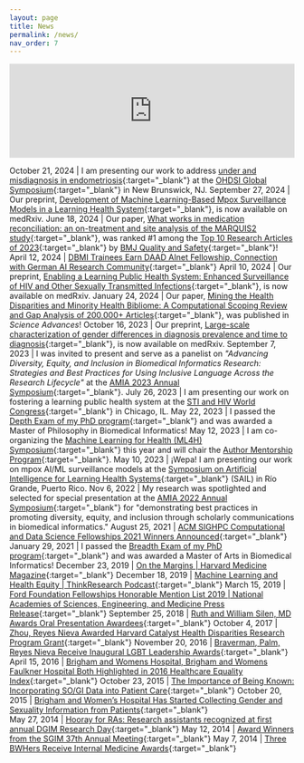 ```yaml
---
layout: page
title: News
permalink: /news/
nav_order: 7
---
```


<iframe width="100%" height="166" float="right" scrolling="no" frameborder="no" allow="autoplay" src="https://w.soundcloud.com/player/?url=https%3A//api.soundcloud.com/tracks/722783449&color=%230500ff&auto_play=false&hide_related=false&show_comments=true&show_user=true&show_reposts=false&show_teaser=true"></iframe>

October 21, 2024 | I am presenting our work to address [under and misdiagnosis in endometriosis](https://www.ohdsi.org/2024showcase-100/){:target="_blank"} at the [OHDSI Global Symposium](https://www.ohdsi.org/ohdsi2024/){:target="_blank"} in New Brunswick, NJ.
September 27, 2024 | Our preprint, [Development of Machine Learning-Based Mpox Surveillance Models in a Learning Health System](https://www.medrxiv.org/content/10.1101/2024.09.25.24314318){:target="_blank"}, is now available on medRxiv.
June 18, 2024 | Our paper, [What works in medication reconciliation: an on-treatment and site analysis of the MARQUIS2 study](https://qualitysafety.bmj.com/content/32/8/457){:target="_blank"}, was ranked #1 among the [Top 10 Research Articles of 2023](https://blogs.bmj.com/qualitysafety/2024/06/18/top-10-articles-of-2023-1-5/){:target="_blank"} by [BMJ Quality and Safety](https://qualitysafety.bmj.com/){:target="_blank"}! 
April 12, 2024 | [DBMI Trainees Earn DAAD AInet Fellowship, Connection with German AI Research Community](https://www.dbmi.columbia.edu/dbmi-trainees-earn-daad-ainet-fellowship/){:target="_blank"} 
April 10, 2024 | Our preprint, [Enabling a Learning Public Health System: Enhanced Surveillance of HIV and Other Sexually Transmitted Infections](https://www.medrxiv.org/content/10.1101/2024.04.10.24305612){:target="_blank"}, is now available on medRxiv.
January 24, 2024 | Our paper, [Mining the Health Disparities and Minority Health Bibliome: A Computational Scoping Review and Gap Analysis of 200,000+ Articles](https://www.science.org/doi/full/10.1126/sciadv.adf9033){:target="_blank"}, was published in *Science Advances*! 
October 16, 2023 | Our preprint, [Large-scale characterization of gender differences in diagnosis prevalence and time to diagnosis](https://www.medrxiv.org/content/10.1101/2023.10.12.23296976v2){:target="_blank"}, is now available on medRxiv.
September 7, 2023 | I was invited to present and serve as a panelist on *"Advancing Diversity, Equity, and Inclusion in Biomedical Informatics Research: Strategies and Best Practices for Using Inclusive Language Across the Research Lifecycle"* at the [AMIA 2023 Annual Symposium](https://amia.org/education-events/amia-2023-annual-symposium){:target="_blank"}.
July 26, 2023 | I am presenting our work on fostering a learning public health system at the [STI and HIV World Congress](https://stihiv2023.org/){:target="_blank"} in Chicago, IL.
May 22, 2023 | I passed the [Depth Exam of my PhD program](https://www.dbmi.columbia.edu/depth-exam/){:target="_blank"} and was awarded a Master of Philosophy in Biomedical Informatics!
May 12, 2023 | I am co-organizing the [Machine Learning for Health (ML4H) Symposium](https://ml4health.github.io/2023/){:target="_blank"} this year and will chair the [Author Mentorship Program](https://ml4health.github.io/2023/author_mentorship.html){:target="_blank"}.
May 10, 2023 | ¡Wepa! I am presenting our work on mpox AI/ML surveillance models at the [Symposium on Artificial Intelligence for Learning Health Systems](https://sail.health/){:target="_blank"} (SAIL) in Río Grande, Puerto Rico.
Nov 6, 2022 | My research was spotlighted and selected for special presentation at the [AMIA 2022 Annual Symposium](https://amia.org/education-events/amia-2022-annual-symposium){:target="_blank"} for "demonstrating best practices in promoting diversity, equity, and inclusion through scholarly communications in biomedical informatics." 
August 25, 2021 | [ACM SIGHPC Computational and Data Science Fellowships 2021 Winners Announced](https://www.sighpc.org/for-your-career/fellowships/2021-fellowship-winners){:target="_blank"}   
January 29, 2021 | I passed the [Breadth Exam of my PhD program](https://www.dbmi.columbia.edu/breadth-exam/){:target="_blank"} and was awarded a Master of Arts in Biomedical Informatics!
December 23, 2019 | [On the Margins \| Harvard Medicine Magazine](https://hms.harvard.edu/magazine/lgbtq-health/margins){:target="_blank"}
December 18, 2019 | [Machine Learning and Health Equity \| ThinkResearch Podcast](https://soundcloud.com/user-501356184/community-engaged-machine-learning-and-health-equity){:target="_blank"} 
March 15, 2019 | [Ford Foundation Fellowships Honorable Mention List 2019 \| National Academies of Sciences, Engineering, and Medicine Press Release](http://nrc58.nas.edu/FordFellows20/ExtRpts/PressReleaseRoster.aspx?RptMode=HM&CompYr=2019&Layout=wwwLibs%2fUtil_Web%2fPageLayouts%2fApplPrintLayout){:target="_blank"}
September 25, 2018 | [Ruth and William Silen, MD Awards Oral Presentation Awardees](https://www.bscp.org/wp-content/uploads/2015/06/September-2018.pdf){:target="_blank"}
October 4, 2017 | [Zhou, Reyes Nieva Awarded Harvard Catalyst Health Disparities Research Program Grant](https://www.brighamandwomens.org/about-bwh/newsroom/awards-honors-grants-detail?id=2838){:target="_blank"}
November 20, 2016 | [Braverman, Palm, Reyes Nieva Receive Inaugural LGBT Leadership Awards](https://www.brighamandwomens.org/about-bwh/newsroom/awards-honors-grants-detail?id=2553){:target="_blank"}
April 15, 2016 | [Brigham and Womens Hospital, Brigham and Womens Faulkner Hospital Both Highlighted in 2016 Healthcare Equality Index](https://www.brighamandwomens.org/about-bwh/newsroom/press-releases-detail?id=2322){:target="_blank"}
October 23, 2015 | [The Importance of Being Known: Incorporating SO/GI Data into Patient Care](https://bwhbulletin.org/2015/10/23/the-importance-of-being-known-incorporating-sogi-data-into-patient-care/){:target="_blank"}
October 20, 2015 | [Brigham and Women’s Hospital Has Started Collecting Gender and Sexuality Information from Patients](https://www.bostonmagazine.com/health/2015/10/20/health-records-lgbt/){:target="_blank"}  
May 27, 2014 | [Hooray for RAs: Research assistants recognized at first annual DGIM Research Day](https://bwhclinicalandresearchnews.org/2014/05/27/hooray-for-ras/){:target="_blank"}
May 12, 2014 | [Award Winners from the SGIM 37th Annual Meeting](https://www.sgim.org/File%20Library/SGIM/Resource%20Library/Forum/2014/Jul2014-05.pdf){:target="_blank"}
May 7, 2014 | [Three BWHers Receive Internal Medicine Awards](https://www.brighamandwomens.org/about-bwh/newsroom/awards-honors-grants-detail?id=1759){:target="_blank"}